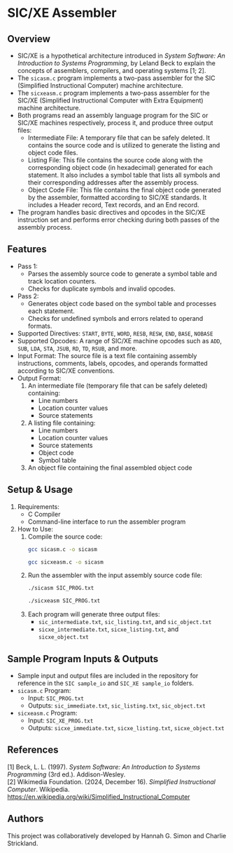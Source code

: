 # SIC/XE Assembler

## Overview
- SIC/XE is a hypothetical architecture introduced in *System Software: An Introduction to Systems Programming*, by Leland Beck to explain the concepts of assemblers, compilers, and operating systems [1; 2].
- The `sicasm.c` program implements a two-pass assembler for the SIC (Simplified Instructional Computer) machine architecture.
- The `sicxeasm.c` program implements a two-pass assembler for the SIC/XE (Simplified Instructional Computer with Extra Equipment) machine architecture.
- Both programs read an assembly language program for the SIC or SIC/XE machines respectively, process it, and produce three output files:
  - Intermediate File: A temporary file that can be safely deleted. It contains the source code and is utilized to generate the listing and object code files.
  - Listing File: This file contains the source code along with the corresponding object code (in hexadecimal) generated for each statement. It also includes a symbol table that lists all symbols and their corresponding addresses after the assembly process.
  - Object Code File: This file contains the final object code generated by the assembler, formatted according to SIC/XE standards. It includes a Header record, Text records, and an End record.
- The program handles basic directives and opcodes in the SIC/XE instruction set and performs error checking during both passes of the assembly process.

## Features
- Pass 1:
  - Parses the assembly source code to generate a symbol table and track location counters.
  - Checks for duplicate symbols and invalid opcodes.
- Pass 2:
  - Generates object code based on the symbol table and processes each statement.
  - Checks for undefined symbols and errors related to operand formats.
- Supported Directives: `START`, `BYTE`, `WORD`, `RESB`, `RESW`, `END`, `BASE`, `NOBASE`
- Supported Opcodes: A range of SIC/XE machine opcodes such as `ADD`, `SUB`, `LDA`, `STA`, `JSUB`, `RD`, `TD`, `RSUB`, and more.
- Input Format: The source file is a text file containing assembly instructions, comments, labels, opcodes, and operands formatted according to SIC/XE conventions.
- Output Format:
  1. An intermediate file (temporary file that can be safely deleted) containing:
      - Line numbers
      - Location counter values
      - Source statements
  2. A listing file containing:
      - Line numbers
      - Location counter values
      - Source statements
      - Object code
      - Symbol table
  3. An object file containing the final assembled object code

## Setup & Usage
1. Requirements:
    - C Compiler
    - Command-line interface to run the assembler program
2. How to Use:
    1. Compile the source code:
          ```bash
          gcc sicasm.c -o sicasm
          ```
          ```bash
          gcc sicxeasm.c -o sicasm
          ```
    2. Run the assembler with the input assembly source code file:
          ```bash
          ./sicasm SIC_PROG.txt
          ```
          ```bash
          ./sicxeasm SIC_PROG.txt
          ```
    3. Each program will generate three output files:
        - `sic_intermediate.txt`, `sic_listing.txt`, and `sic_object.txt`
        - `sicxe_intermediate.txt`, `sicxe_listing.txt`, and `sicxe_object.txt`

## Sample Program Inputs & Outputs
- Sample input and output files are included in the repository for reference in the `SIC sample_io` and `SIC_XE sample_io` folders.
- `sicasm.c` Program:
  - Input: `SIC_PROG.txt`
  - Outputs: `sic_immediate.txt`, `sic_listing.txt`, `sic_object.txt`
- `sicxeasm.c` Program:
  - Input: `SIC_XE_PROG.txt`
  - Outputs: `sicxe_immediate.txt`, `sicxe_listing.txt`, `sicxe_object.txt`

## References
[1] Beck, L. L. (1997). *System Software: An Introduction to Systems Programming* (3rd ed.). Addison-Wesley.  
[2] Wikimedia Foundation. (2024, December 16). *Simplified Instructional Computer*. Wikipedia. https://en.wikipedia.org/wiki/Simplified_Instructional_Computer

## Authors
This project was collaboratively developed by Hannah G. Simon and Charlie Strickland.
